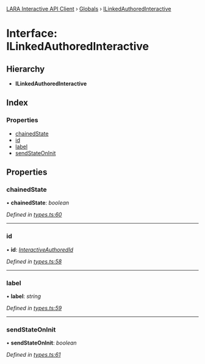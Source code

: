 [LARA Interactive API Client](../README.md) › [Globals](../globals.md) › [ILinkedAuthoredInteractive](ilinkedauthoredinteractive.md)

# Interface: ILinkedAuthoredInteractive

## Hierarchy

* **ILinkedAuthoredInteractive**

## Index

### Properties

* [chainedState](ilinkedauthoredinteractive.md#chainedstate)
* [id](ilinkedauthoredinteractive.md#id)
* [label](ilinkedauthoredinteractive.md#label)
* [sendStateOnInit](ilinkedauthoredinteractive.md#sendstateoninit)

## Properties

###  chainedState

• **chainedState**: *boolean*

*Defined in [types.ts:60](../../../lara-typescript/src/interactive-api-client/types.ts#L60)*

___

###  id

• **id**: *[InteractiveAuthoredId](../globals.md#interactiveauthoredid)*

*Defined in [types.ts:58](../../../lara-typescript/src/interactive-api-client/types.ts#L58)*

___

###  label

• **label**: *string*

*Defined in [types.ts:59](../../../lara-typescript/src/interactive-api-client/types.ts#L59)*

___

###  sendStateOnInit

• **sendStateOnInit**: *boolean*

*Defined in [types.ts:61](../../../lara-typescript/src/interactive-api-client/types.ts#L61)*
